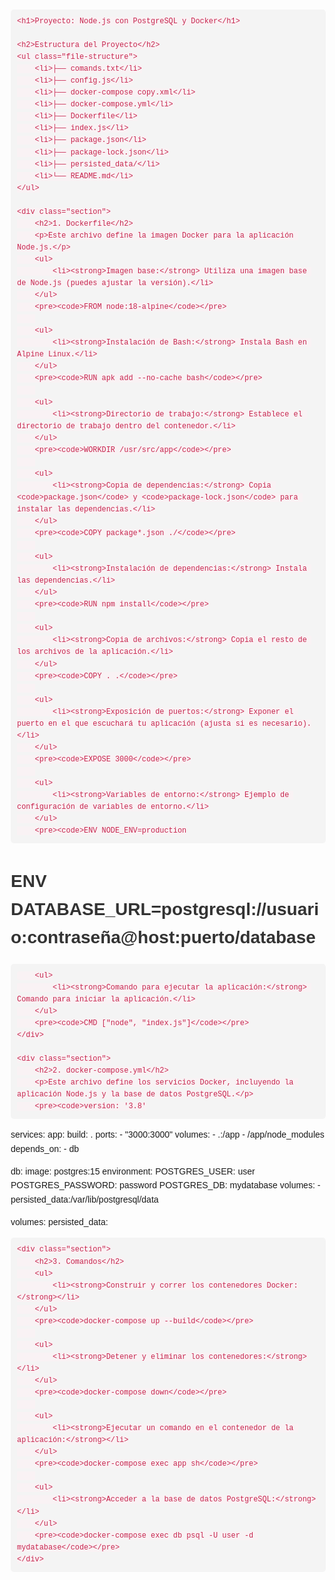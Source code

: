 <html lang="es">
<head>
    <meta charset="UTF-8">
    <meta name="viewport" content="width=device-width, initial-scale=1.0">
    <title>Proyecto: Node.js con PostgreSQL y Docker</title>
    <style>
        body {
            font-family: Arial, sans-serif;
            line-height: 1.6;
            margin: 20px;
        }
        h1 {
            color: #333;
        }
        ul.file-structure {
            list-style-type: none;
            padding-left: 20px;
        }
        ul.file-structure li {
            margin: 5px 0;
        }
        pre {
            background-color: #f4f4f4;
            padding: 10px;
            border-radius: 5px;
            overflow-x: auto;
        }
        code {
            font-family: "Courier New", Courier, monospace;
            color: #c7254e;
            background-color: #f9f2f4;
            padding: 2px 4px;
            border-radius: 4px;
        }
        .section {
            margin-bottom: 30px;
        }
    </style>
</head>
<body>

    <h1>Proyecto: Node.js con PostgreSQL y Docker</h1>

    <h2>Estructura del Proyecto</h2>
    <ul class="file-structure">
        <li>├── comands.txt</li>
        <li>├── config.js</li>
        <li>├── docker-compose copy.xml</li>
        <li>├── docker-compose.yml</li>
        <li>├── Dockerfile</li>
        <li>├── index.js</li>
        <li>├── package.json</li>
        <li>├── package-lock.json</li>
        <li>├── persisted_data/</li>
        <li>└── README.md</li>
    </ul>

    <div class="section">
        <h2>1. Dockerfile</h2>
        <p>Este archivo define la imagen Docker para la aplicación Node.js.</p>
        <ul>
            <li><strong>Imagen base:</strong> Utiliza una imagen base de Node.js (puedes ajustar la versión).</li>
        </ul>
        <pre><code>FROM node:18-alpine</code></pre>
        
        <ul>
            <li><strong>Instalación de Bash:</strong> Instala Bash en Alpine Linux.</li>
        </ul>
        <pre><code>RUN apk add --no-cache bash</code></pre>
        
        <ul>
            <li><strong>Directorio de trabajo:</strong> Establece el directorio de trabajo dentro del contenedor.</li>
        </ul>
        <pre><code>WORKDIR /usr/src/app</code></pre>
        
        <ul>
            <li><strong>Copia de dependencias:</strong> Copia <code>package.json</code> y <code>package-lock.json</code> para instalar las dependencias.</li>
        </ul>
        <pre><code>COPY package*.json ./</code></pre>
        
        <ul>
            <li><strong>Instalación de dependencias:</strong> Instala las dependencias.</li>
        </ul>
        <pre><code>RUN npm install</code></pre>
        
        <ul>
            <li><strong>Copia de archivos:</strong> Copia el resto de los archivos de la aplicación.</li>
        </ul>
        <pre><code>COPY . .</code></pre>
        
        <ul>
            <li><strong>Exposición de puertos:</strong> Exponer el puerto en el que escuchará tu aplicación (ajusta si es necesario).</li>
        </ul>
        <pre><code>EXPOSE 3000</code></pre>
        
        <ul>
            <li><strong>Variables de entorno:</strong> Ejemplo de configuración de variables de entorno.</li>
        </ul>
        <pre><code>ENV NODE_ENV=production
# ENV DATABASE_URL=postgresql://usuario:contraseña@host:puerto/database</code></pre>
        
        <ul>
            <li><strong>Comando para ejecutar la aplicación:</strong> Comando para iniciar la aplicación.</li>
        </ul>
        <pre><code>CMD ["node", "index.js"]</code></pre>
    </div>

    <div class="section">
        <h2>2. docker-compose.yml</h2>
        <p>Este archivo define los servicios Docker, incluyendo la aplicación Node.js y la base de datos PostgreSQL.</p>
        <pre><code>version: '3.8'

services:
  app:
    build: .
    ports:
      - "3000:3000"
    volumes:
      - .:/app
      - /app/node_modules
    depends_on:
      - db

  db:
    image: postgres:15
    environment:
      POSTGRES_USER: user
      POSTGRES_PASSWORD: password
      POSTGRES_DB: mydatabase
    volumes:
      - persisted_data:/var/lib/postgresql/data

volumes:
  persisted_data:</code></pre>
    </div>

    <div class="section">
        <h2>3. Comandos</h2>
        <ul>
            <li><strong>Construir y correr los contenedores Docker:</strong></li>
        </ul>
        <pre><code>docker-compose up --build</code></pre>
        
        <ul>
            <li><strong>Detener y eliminar los contenedores:</strong></li>
        </ul>
        <pre><code>docker-compose down</code></pre>
        
        <ul>
            <li><strong>Ejecutar un comando en el contenedor de la aplicación:</strong></li>
        </ul>
        <pre><code>docker-compose exec app sh</code></pre>
        
        <ul>
            <li><strong>Acceder a la base de datos PostgreSQL:</strong></li>
        </ul>
        <pre><code>docker-compose exec db psql -U user -d mydatabase</code></pre>
    </div>